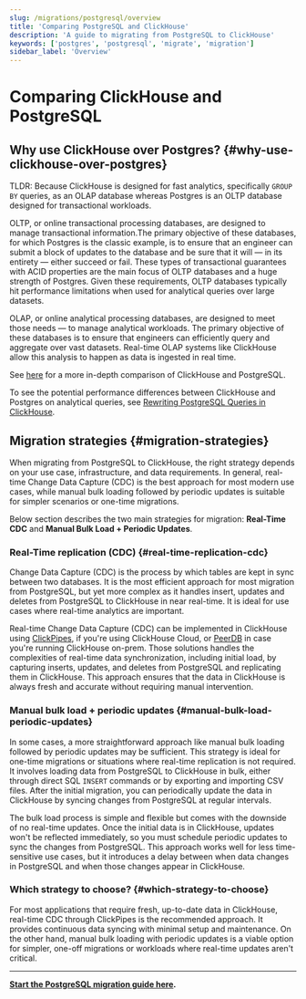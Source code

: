 ```yaml
---
slug: /migrations/postgresql/overview
title: 'Comparing PostgreSQL and ClickHouse'
description: 'A guide to migrating from PostgreSQL to ClickHouse'
keywords: ['postgres', 'postgresql', 'migrate', 'migration']
sidebar_label: 'Overview'
---
```


# Comparing ClickHouse and PostgreSQL

## Why use ClickHouse over Postgres? {#why-use-clickhouse-over-postgres}

TLDR: Because ClickHouse is designed for fast analytics, specifically `GROUP BY` queries, as an OLAP database whereas Postgres is an OLTP database designed for transactional workloads.

OLTP, or online transactional processing databases, are designed to manage transactional information.The primary objective of these databases, for which Postgres is the classic example,  is to ensure that an engineer can submit a block of updates to the database and be sure that it will — in its entirety — either succeed or fail. These types of transactional guarantees with ACID properties are the main focus of OLTP databases and a huge strength of Postgres. Given these requirements, OLTP databases typically hit performance limitations when used for analytical queries over large datasets.

OLAP, or online analytical processing databases, are designed to meet those needs — to manage analytical workloads. The primary objective of these databases is to ensure that engineers can efficiently query and aggregate over vast datasets. Real-time OLAP systems like ClickHouse allow this analysis to happen as data is ingested in real time.

See [here](/migrations/postgresql/appendix#postgres-vs-clickhouse-equivalent-and-different-concepts) for a more in-depth comparison of ClickHouse and PostgreSQL.

To see the potential performance differences between ClickHouse and Postgres on analytical queries, see [Rewriting PostgreSQL Queries in ClickHouse](/migrations/postgresql/rewriting-queries).

## Migration strategies {#migration-strategies}

When migrating from PostgreSQL to ClickHouse, the right strategy depends on your use case, infrastructure, and data requirements. In general, real-time Change Data Capture (CDC) is the best approach for most modern use cases, while manual bulk loading followed by periodic updates is suitable for simpler scenarios or one-time migrations.

Below section describes the two main strategies for migration: **Real-Time CDC** and **Manual Bulk Load + Periodic Updates**.

### Real-Time replication (CDC) {#real-time-replication-cdc}

Change Data Capture (CDC) is the process by which tables are kept in sync between two databases. It is the most efficient approach for most migration from PostgreSQL, but yet more complex as it handles insert, updates and deletes from PostgreSQL to ClickHouse in near real-time. It is ideal for use cases where real-time analytics are important. 

Real-time Change Data Capture (CDC) can be implemented in ClickHouse using [ClickPipes](/integrations/clickpipes/postgres/deduplication), if you're using ClickHouse Cloud, or [PeerDB](https://github.com/PeerDB-io/peerdb) in case you're running ClickHouse on-prem. Those solutions handles the complexities of real-time data synchronization, including initial load, by capturing inserts, updates, and deletes from PostgreSQL and replicating them in ClickHouse. This approach ensures that the data in ClickHouse is always fresh and accurate without requiring manual intervention.

### Manual bulk load + periodic updates {#manual-bulk-load-periodic-updates}

In some cases, a more straightforward approach like manual bulk loading followed by periodic updates may be sufficient. This strategy is ideal for one-time migrations or situations where real-time replication is not required. It involves loading data from PostgreSQL to ClickHouse in bulk, either through direct SQL `INSERT` commands or by exporting and importing CSV files. After the initial migration, you can periodically update the data in ClickHouse by syncing changes from PostgreSQL at regular intervals.

The bulk load process is simple and flexible but comes with the downside of no real-time updates. Once the initial data is in ClickHouse, updates won't be reflected immediately, so you must schedule periodic updates to sync the changes from PostgreSQL. This approach works well for less time-sensitive use cases, but it introduces a delay between when data changes in PostgreSQL and when those changes appear in ClickHouse.

### Which strategy to choose? {#which-strategy-to-choose}

For most applications that require fresh, up-to-date data in ClickHouse, real-time CDC through ClickPipes is the recommended approach. It provides continuous data syncing with minimal setup and maintenance. On the other hand, manual bulk loading with periodic updates is a viable option for simpler, one-off migrations or workloads where real-time updates aren't critical.

---

**[Start the PostgreSQL migration guide here](/migrations/postgresql/dataset).**
